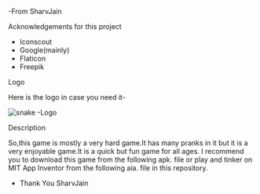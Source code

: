 -From SharvJain 

Acknowledgements for this project

- Iconscout
- Google(mainly)
- Flaticon
- Freepik

Logo 

Here is the logo in case you need it-

![snake](https://github.com/user-attachments/assets/bc6a6487-9c7b-4133-84c4-92ef6d1b27c8)
-Logo

Description

So,this game is mostly a very hard game.It has many pranks in it but it is a very enjoyable game.It is a quick but fun game for all ages.
I recommend you to download this game from the following apk. file or play and tinker on MIT App Inventor from the following aia. file in this repository.

- Thank You SharvJain
